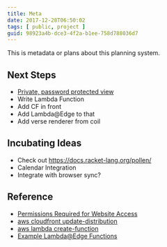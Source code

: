 ```yaml
---
title: Meta
date: 2017-12-28T06:50:02
tags: [ public, project ]
guid: 98923a4b-dce3-4f2a-b1ee-758d788036d7
---
```



<!--more-->

This is metadata or plans about this planning system.

## Next Steps

 * [Private, password protected view](https://hackernoon.com/serverless-password-protecting-a-static-website-in-an-aws-s3-bucket-bfaaa01b8666)
 * Write Lambda Function
 * Add CF in front
 * Add Lambda@Edge to that
 * Add verse renderer from coil

## Incubating Ideas

 * Check out https://docs.racket-lang.org/pollen/
 * Calendar Integration
 * Integrate with browser sync?

## Reference

 * [Permissions Required for Website Access](https://docs.aws.amazon.com/AmazonS3/latest/dev/WebsiteAccessPermissionsReqd.html)
 * [aws cloudfront
 update-distribution](https://docs.aws.amazon.com/cli/latest/reference/cloudfront/update-distribution.html)
 * [aws lambda
 create-function](https://docs.aws.amazon.com/cli/latest/reference/lambda/create-function.html)
 * [Example Lambda@Edge
 Functions](https://docs.aws.amazon.com/AmazonCloudFront/latest/DeveloperGuide/lambda-examples.html#lambda-examples-custom-error-new-site)
